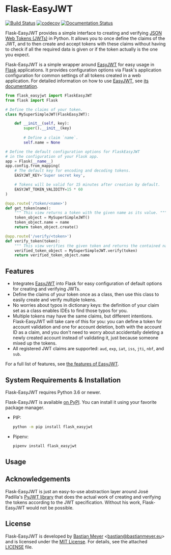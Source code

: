# Flask-EasyJWT

[![Build Status](https://travis-ci.org/BMeu/Flask-EasyJWT.svg?branch=master)](https://travis-ci.org/BMeu/Flask-EasyJWT)
[![codecov](https://codecov.io/gh/BMeu/Flask-EasyJWT/branch/master/graph/badge.svg)](https://codecov.io/gh/BMeu/Flask-EasyJWT)
[![Documentation Status](https://readthedocs.org/projects/flask-easyjwt/badge/?version=latest)](https://flask-easyjwt.readthedocs.io/en/latest/?badge=latest)

Flask-EasyJWT provides a simple interface to creating and verifying
[JSON Web Tokens (JWTs)](https://tools.ietf.org/html/rfc7519) in Python. It allows you to once define the claims of the
JWT, and to then create and accept tokens with these claims without having to check if all the required data is given
or if the token actually is the one you expect.

Flask-EasyJWT is a simple wrapper around [EasyJWT](https://github.com/BMeu/EasyJWT) for easy usage in
[Flask](http://flask.pocoo.org/) applications. It provides configuration options via Flask's application configuration
for common settings of all tokens created in a web application. For detailed information on how to use
[EasyJWT](https://github.com/BMeu/EasyJWT), see [its documentation](https://easyjwt.readthedocs.org/en/latest/).

```python
from flask_easyjwt import FlaskEasyJWT
from flask import Flask

# Define the claims of your token.
class MySuperSimpleJWT(FlaskEasyJWT):

    def __init__(self, key):
        super().__init__(key)
        
        # Define a claim `name`.
        self.name = None

# Define the default configuration options for FlaskEasyJWT
# in the configuration of your Flask app.
app = Flask(__name__)
app.config.from_mapping(
    # The default key for encoding and decoding tokens.
    EASYJWT_KEY='Super secret key',

    # Tokens will be valid for 15 minutes after creation by default.
    EASYJWT_TOKEN_VALIDITY=15 * 60
)

@app.route('/token/<name>')
def get_token(name):
    """ This view returns a token with the given name as its value. """
    token_object = MySuperSimpleJWT()
    token_object.name = name
    return token_object.create()

@app.route('/verify/<token>')
def verify_token(token):
    """ This view verifies the given token and returns the contained name. """
    verified_token_object = MySuperSimpleJWT.verify(token)
    return verified_token_object.name
```

## Features

 * Integrates [EasyJWT](https://github.com/BMeu/EasyJWT) into Flask for easy configuration of default options for
   creating and verifying JWTs.
 * Define the claims of your token once as a class, then use this class to easily create and verify multiple tokens.
 * No worries about typos in dictionary keys: the definition of your claim set as a class enables IDEs to find those
   typos for you.
 * Multiple tokens may have the same claims, but different intentions. Flask-EasyJWT will take care of this for you: you
   can define a token for account validation and one for account deletion, both with the account ID as a claim, and you
   don't need to worry about accidentally deleting a newly created account instead of validating it, just because
   someone mixed up the tokens.
 * All registered JWT claims are supported: `aud`, `exp`, `iat`, `iss`, `jti`, `nbf`, and `sub`.

For a full list of features, see [the features of EasyJWT](https://easyjwt.readthedocs.org/en/latest/#features).

## System Requirements & Installation

Flask-EasyJWT requires Python 3.6 or newer.

Flask-EasyJWT is available [on PyPI](https://pypi.org/project/flask_easyjwt/). You can install it using your favorite
package manager.

 * PIP:

    ```bash
    python -m pip install flask_easyjwt
    ```

 * Pipenv:

    ```bash
    pipenv install flask_easyjwt
    ```

## Usage

## Acknowledgements

Flask-EasyJWT is just an easy-to-use abstraction layer around José Padilla's
[PyJWT library](https://pypi.org/project/PyJWT/) that does the actual work of creating and verifying the tokens
according to the JWT specification. Without his work, Flask-EasyJWT would not be possible.

## License

Flask-EasyJWT is developed by [Bastian Meyer](https://www.bastianmeyer.eu)
<[bastian@bastianmeyer.eu](mailto:bastian@bastianmeyer.eu)> and is licensed under the
[MIT License]((http://www.opensource.org/licenses/MIT)). For details, see the attached [LICENSE](LICENSE) file. 
